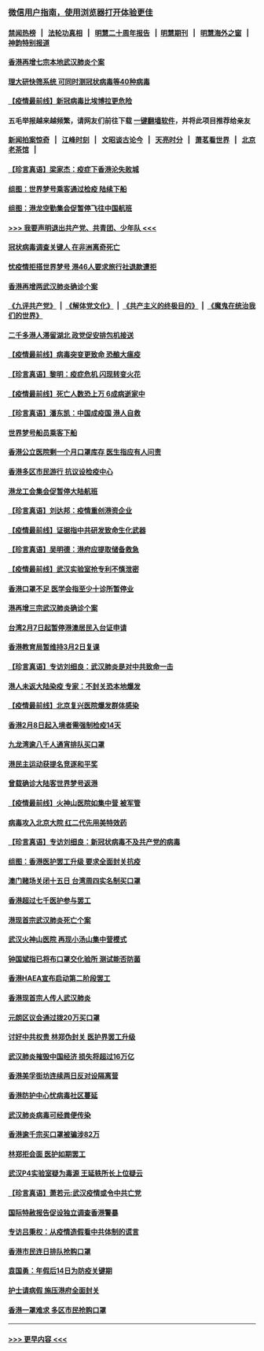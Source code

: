 ### [微信用户指南，使用浏览器打开体验更佳](https://github.com/gfw-breaker/banned-news1/blob/master/indexes/wechat-guide.md?t=0)
#### [禁闻热榜](热点新闻.md?t=0)  &nbsp;&nbsp;|&nbsp;&nbsp; [法轮功真相](https://github.com/gfw-breaker/truth/blob/master/README.md?t=0) &nbsp;&nbsp;|&nbsp;&nbsp; [明慧二十周年报告](https://github.com/gfw-breaker/mh-reports/blob/master/README.md?t=0) &nbsp;&nbsp;|&nbsp;&nbsp;[明慧期刊](https://github.com/gfw-breaker/mh-qikan) &nbsp;&nbsp;|&nbsp;&nbsp; [明慧海外之窗](https://github.com/gfw-breaker/mh-news/blob/master/README.md?t=0) &nbsp;&nbsp;|&nbsp;&nbsp; [神韵特别报道](https://github.com/gfw-breaker/mh-news/blob/master/shenyun.md?t=0)
#### [香港再增七宗本地武汉肺炎个案](../pages/nsc415/n11862405.md?t=02121202) 
#### [理大研快筛系统 可同时测冠状病毒等40种病毒](../pages/nsc415/n11862376.md?t=02121202) 
#### [【疫情最前线】新冠病毒比埃博拉更危险](../pages/nsc415/n11862199.md?t=02121202) 
#### 五毛举报越来越频繁，请网友们前往下载 [一键翻墙软件](https://github.com/gfw-breaker/ssr-accounts)，并将此项目推荐给亲友
#### [新闻拍案惊奇](https://github.com/gfw-breaker/banned-news1/blob/master/pages/link4.md) &nbsp;&nbsp;|&nbsp;&nbsp; [江峰时刻](https://github.com/gfw-breaker/banned-news1/blob/master/pages/link4.md) &nbsp;&nbsp;|&nbsp;&nbsp; [文昭谈古论今](https://github.com/gfw-breaker/banned-news1/blob/master/pages/link4.md) &nbsp;&nbsp;|&nbsp;&nbsp; [天亮时分](https://github.com/gfw-breaker/banned-news1/blob/master/pages/link4.md) &nbsp;&nbsp;|&nbsp;&nbsp; [萧茗看世界](https://github.com/gfw-breaker/banned-news1/blob/master/pages/link4.md) &nbsp;&nbsp;|&nbsp;&nbsp; [北京老茶馆](https://github.com/gfw-breaker/banned-news1/blob/master/pages/link4.md) &nbsp;&nbsp;|&nbsp;&nbsp; 
#### [【珍言真语】梁家杰：疫症下香港沦失败城](../pages/nsc415/n11861588.md?t=02121202) 
#### [组图：世界梦号乘客通过检疫 陆续下船](../pages/nsc415/n11858302.md?t=02121202) 
#### [组图：港龙空勤集会促暂停飞往中国航班](../pages/nsc415/n11858190.md?t=02121202) 
#### [>>> 我要声明退出共产党、共青团、少年队 <<<](https://github.com/begood0513/goodnews/blob/master/quit/letter.md) 
#### [冠状病毒调查关键人 在非洲离奇死亡](../pages/nsc415/n11859798.md?t=02121202) 
#### [忧疫情拒搭世界梦号 港46人要求旅行社退款遭拒](../pages/nsc415/n11859849.md?t=02121202) 
#### [香港再增两武汉肺炎确诊个案](../pages/nsc415/n11859833.md?t=02121202) 
#### [《九评共产党》](https://github.com/begood0513/9ping.md/blob/master/README.md) &nbsp;|&nbsp; [《解体党文化》](../../../../jtdwh.md/blob/master/README.md)  &nbsp;|&nbsp; [《共产主义的终极目的》](../../../../gczydzjmd.md/blob/master/README.md) &nbsp;|&nbsp; [《魔鬼在统治我们的世界》](../../../../mgztzwmdsj.md/blob/master/README.md) 
#### [二千多港人滞留湖北 政党促安排包机接送](../pages/nsc415/n11859831.md?t=02121202) 
#### [【疫情最前线】病毒突变更致命 恐酿大瘟疫](../pages/nsc415/n11859604.md?t=02121202) 
#### [【珍言真语】黎明：疫症危机 闪现转变火花](../pages/nsc415/n11859199.md?t=02121202) 
#### [【疫情最前线】死亡人数恐上万 6成病逝家中](../pages/nsc415/n11856687.md?t=02121202) 
#### [【珍言真语】潘东凯：中国成疫国 港人自救](../pages/nsc415/n11856962.md?t=02121202) 
#### [世界梦号船员乘客下船](../pages/nsc415/n11856883.md?t=02121202) 
#### [香港公立医院剩一个月口罩库存 医生指应有人问责](../pages/nsc415/n11856875.md?t=02121202) 
#### [香港多区市民游行 抗议设检疫中心](../pages/nsc415/n11856866.md?t=02121202) 
#### [港龙工会集会促暂停大陆航班](../pages/nsc415/n11856840.md?t=02121202) 
#### [【珍言真语】刘达邦：疫情重创港资企业](../pages/nsc415/n11854274.md?t=02121202) 
#### [【疫情最前线】证据指中共研发致命生化武器](../pages/nsc415/n11853087.md?t=02121202) 
#### [【珍言真语】吴明德：港府应提取储备救急](../pages/nsc415/n11852734.md?t=02121202) 
#### [【疫情最前线】武汉实验室抢专利不慎泄密](../pages/nsc415/n11850310.md?t=02121202) 
#### [香港口罩不足 医学会指至少十诊所暂停业](../pages/nsc415/n11850301.md?t=02121202) 
#### [港再增三宗武汉肺炎确诊个案](../pages/nsc415/n11850328.md?t=02121202) 
#### [台湾2月7日起暂停港澳居民入台证申请](../pages/nsc415/n11850304.md?t=02121202) 
#### [香港教育局暂维持3月2日复课](../pages/nsc415/n11850260.md?t=02121202) 
#### [【珍言真语】专访刘细良：武汉肺炎是对中共致命一击](../pages/nsc415/n11849934.md?t=02121202) 
#### [港人未返大陆染疫 专家：不封关恐本地爆发](../pages/nsc415/n11848021.md?t=02121202) 
#### [【疫情最前线】北京复兴医院爆发群体感染](../pages/nsc415/n11847626.md?t=02121202) 
#### [香港2月8日起入境者需强制检疫14天](../pages/nsc415/n11847658.md?t=02121202) 
#### [九龙湾逾八千人通宵排队买口罩](../pages/nsc415/n11847647.md?t=02121202) 
#### [港民主运动获提名竞逐和平奖](../pages/nsc415/n11847633.md?t=02121202) 
#### [曾载确诊大陆客世界梦号返港](../pages/nsc415/n11847608.md?t=02121202) 
#### [【疫情最前线】火神山医院如集中营 被军管](../pages/nsc415/n11847524.md?t=02121202) 
#### [病毒攻入北京大院 红二代先用美特效药](../pages/nsc415/n11847427.md?t=02121202) 
#### [【珍言真语】专访刘细良：新冠状病毒不及共产党的病毒](../pages/nsc415/n11847164.md?t=02121202) 
#### [组图：香港医护罢工升级 要求全面封关抗疫](../pages/nsc415/n11844107.md?t=02121202) 
#### [澳门赌场关闭十五日 台湾周四实名制买口罩](../pages/nsc415/n11845083.md?t=02121202) 
#### [香港超过七千医护参与罢工](../pages/nsc415/n11845051.md?t=02121202) 
#### [港现首宗武汉肺炎死亡个案](../pages/nsc415/n11844998.md?t=02121202) 
#### [武汉火神山医院 再现小汤山集中营模式](../pages/nsc415/n11844763.md?t=02121202) 
#### [钟国斌指已将布口罩交化验所 测试能否防菌](../pages/nsc415/n11842783.md?t=02121202) 
#### [香港HAEA宣布启动第二阶段罢工](../pages/nsc415/n11842723.md?t=02121202) 
#### [香港现首宗人传人武汉肺炎](../pages/nsc415/n11842766.md?t=02121202) 
#### [元朗区议会通过拨20万买口罩](../pages/nsc415/n11842754.md?t=02121202) 
#### [讨好中共权贵 林郑伪封关 医护界罢工升级](../pages/nsc415/n11842359.md?t=02121202) 
#### [武汉肺炎摧毁中国经济 损失将超过16万亿](../pages/nsc415/n11839723.md?t=02121202) 
#### [香港美孚街坊连续两日反对设隔离营](../pages/nsc415/n11839962.md?t=02121202) 
#### [香港防护中心忧病毒社区蔓延](../pages/nsc415/n11839933.md?t=02121202) 
#### [武汉肺炎病毒可经粪便传染](../pages/nsc415/n11839939.md?t=02121202) 
#### [香港逾千宗买口罩被骗涉82万](../pages/nsc415/n11839914.md?t=02121202) 
#### [林郑拒会面 医护如期罢工](../pages/nsc415/n11839892.md?t=02121202) 
#### [武汉P4实验室疑为毒源 王延轶所长上位疑云](../pages/nsc415/n11835543.md?t=02121202) 
#### [【珍言真语】萧若元:武汉疫情或令中共亡党](../pages/nsc415/n11829394.md?t=02121202) 
#### [国际特赦报告促设独立调查香港警暴](../pages/nsc415/n11833845.md?t=02121202) 
#### [专访吕秉权：从疫情造假看中共体制的谎言](../pages/nsc415/n11833813.md?t=02121202) 
#### [香港市民连日排队抢购口罩](../pages/nsc415/n11833794.md?t=02121202) 
#### [袁国勇：年假后14日为防疫关键期](../pages/nsc415/n11831088.md?t=02121202) 
#### [护士请病假 施压港府全面封关](../pages/nsc415/n11831030.md?t=02121202) 
#### [香港一罩难求 多区市民抢购口罩](../pages/nsc415/n11831002.md?t=02121202) 

----
#### [ >>> 更早内容 <<< ](../indexes/nsc415-earlier.md)
